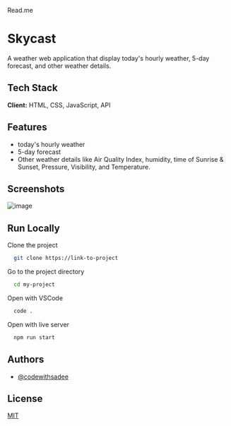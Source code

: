 Read.me




# Skycast

A weather web application that display today's hourly weather, 5-day forecast, and other weather details.

## Tech Stack

**Client:** HTML, CSS, JavaScript, API


## Features

- today's hourly weather
-  5-day forecast
- Other weather details like Air Quality Index, humidity, time of Sunrise & Sunset, Pressure, Visibility, and Temperature.

## Screenshots

![image](https://github.com/Etan31/skycast/assets/98531015/a393d893-6e3e-4030-899c-0503817a7f8a)



## Run Locally

Clone the project

```bash
  git clone https://link-to-project
```

Go to the project directory

```bash
  cd my-project
```

Open with VSCode

```bash
  code .
```

Open with live server

```bash
  npm run start
```


## Authors

- [@codewithsadee](https://www.github.com/Etan31)

## License

[MIT](https://choosealicense.com/licenses/mit/)
